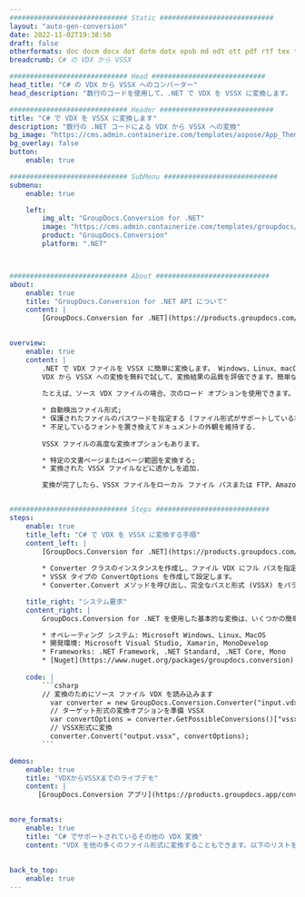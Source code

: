 ```yaml
---
############################# Static ############################
layout: "auto-gen-conversion"
date: 2022-11-02T19:38:50
draft: false
otherformats: doc docm docx dot dotm dotx epub md odt ott pdf rtf tex txt vdx vsdm vsdx vssm vssx vstm vstx vsx vtx xps
breadcrumb: C# の VDX から VSSX

############################# Head ############################
head_title: "C# の VDX から VSSX へのコンバーター"
head_description: "数行のコードを使用して、.NET で VDX を VSSX に変換します。 GroupDocs ドキュメント変換 API を使用して、160 を超えるファイル形式を変換します。"

############################# Header ############################
title: "C# で VDX を VSSX に変換します"
description: "数行の .NET コードによる VDX から VSSX への変換"
bg_image: "https://cms.admin.containerize.com/templates/aspose/App_Themes/V3/images/bg/header1.png"
bg_overlay: false
button:
    enable: true

############################# SubMenu ############################
submenu:
    enable: true

    left:
        img_alt: "GroupDocs.Conversion for .NET"
        image: "https://cms.admin.containerize.com/templates/groupdocs/images/product-logos/90x90-noborder/groupdocs-conversion-net.png"
        product: "GroupDocs.Conversion"
        platform: ".NET"



############################# About ############################
about:
    enable: true
    title: "GroupDocs.Conversion for .NET API について"
    content: |
        [GroupDocs.Conversion for .NET](https://products.groupdocs.com/conversion/net/) を使用して、Microsoft Word、Excel、PowerPoint、PDF、Visio、およびその他の形式を変換できます。 GroupDocs.Conversion は、高いパフォーマンスが要求されるバックエンドおよび内部システムに適したスタンドアロン API です。 Microsoft や Open Office などのソフトウェアには依存しません。
    

overview:
    enable: true
    content: |
        .NET で VDX ファイルを VSSX に簡単に変換します。 Windows、Linux、macOS など、任意のプラットフォームで C# コード行を 2 行だけ使用できます。
        VDX から VSSX への変換を無料で試して、変換結果の品質を評価できます。簡単なファイル変換のシナリオに加えて、ソース VDX ファイルをロードし、出力 VSSX 結果を保存するためのより高度なオプションを試すことができます。 
        
        たとえば、ソース VDX ファイルの場合、次のロード オプションを使用できます。

        * 自動検出ファイル形式;
        * 保護されたファイルのパスワードを指定する (ファイル形式がサポートしている場合);
        * 不足しているフォントを置き換えてドキュメントの外観を維持する.
        
        VSSX ファイルの高度な変換オプションもあります。

        * 特定の文書ページまたはページ範囲を変換する;
        * 変換された VSSX ファイルなどに透かしを追加.

        変換が完了したら、VSSX ファイルをローカル ファイル パスまたは FTP、Amazon S3、Google Drive、Dropbox などのサードパーティ ストレージに保存できます。注意してください - VDX を {{ に変換するにはTO}} MS Office、Open Office、Adobe Acrobat Reader などの追加のソフトウェアをインストールする必要はありません。


############################# Steps ############################
steps:
    enable: true
    title_left: "C# で VDX を VSSX に変換する手順"
    content_left: |
        [GroupDocs.Conversion for .NET](https://products.groupdocs.com/conversion/net/) を使用すると、開発者は数行のコードで VDX ファイルを VSSX に簡単に変換できます。
        
        * Converter クラスのインスタンスを作成し、ファイル VDX にフル パスを指定します。
        * VSSX タイプの ConvertOptions を作成して設定します。
        * Converter.Convert メソッドを呼び出し、完全なパスと形式 (VSSX) をパラメーターとして渡します。

    title_right: "システム要求"
    content_right: |
        GroupDocs.Conversion for .NET を使用した基本的な変換は、いくつかの簡単な手順で実行できます。当社の API は、すべての主要なプラットフォームとオペレーティング システムでサポートされています。以下のコードを実行する前に、システムに次の前提条件がインストールされていることを確認してください。

        * オペレーティング システム: Microsoft Windows、Linux、MacOS
        * 開発環境: Microsoft Visual Studio, Xamarin, MonoDevelop
        * Frameworks: .NET Framework, .NET Standard, .NET Core, Mono
        * [Nuget](https://www.nuget.org/packages/groupdocs.conversion) から最新の GroupDocs.Conversion for .NET を取得します
         
    code: |
        ```csharp    
        // 変換のためにソース ファイル VDX を読み込みます
          var converter = new GroupDocs.Conversion.Converter("input.vdx");
          // ターゲット形式の変換オプションを準備 VSSX
          var convertOptions = converter.GetPossibleConversions()["vssx"].ConvertOptions;
          // VSSX形式に変換
          converter.Convert("output.vssx", convertOptions);
        ```

demos:
    enable: true
    title: "VDXからVSSXまでのライブデモ"
    content: |
       [GroupDocs.Conversion アプリ](https://products.groupdocs.app/conversion/family) Web サイトにアクセスして、今すぐ VDX を VSSX に変換してください。オンラインデモには次の利点があります
          

more_formats:
    enable: true
    title: "C# でサポートされているその他の VDX 変換"
    content: "VDX を他の多くのファイル形式に変換することもできます。以下のリストをご覧ください。"
       
       
back_to_top:
    enable: true
---
```

